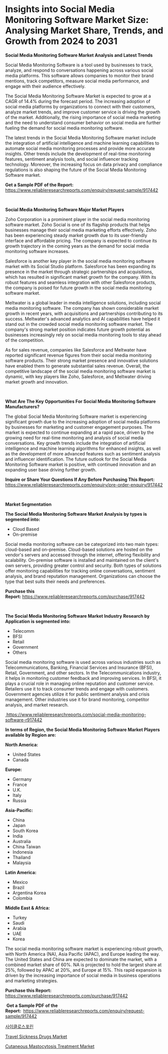 <p><h1>Insights into Social Media Monitoring Software Market Size: Analysing Market Share, Trends, and Growth from 2024 to 2031</h1></p><p><strong>Social Media Monitoring Software Market Analysis and Latest Trends</strong></p>
<p><p>Social Media Monitoring Software is a tool used by businesses to track, analyze, and respond to conversations happening across various social media platforms. This software allows companies to monitor their brand mentions, track competitors, measure social media performance, and engage with their audience effectively.</p><p>The Social Media Monitoring Software Market is expected to grow at a CAGR of 14.4% during the forecast period. The increasing adoption of social media platforms by organizations to connect with their customers, analyze market trends, and improve customer service is driving the growth of the market. Additionally, the rising importance of social media marketing and the need to understand consumer behavior on social media are further fueling the demand for social media monitoring software.</p><p>The latest trends in the Social Media Monitoring Software market include the integration of artificial intelligence and machine learning capabilities to automate social media monitoring processes and provide more accurate insights. Other trends include the development of real-time monitoring features, sentiment analysis tools, and social influencer tracking technology. Moreover, the increasing focus on data privacy and compliance regulations is also shaping the future of the Social Media Monitoring Software market.</p></p>
<p><strong>Get a Sample PDF of the Report:&nbsp;</strong> <a href="https://www.reliableresearchreports.com/enquiry/request-sample/917442">https://www.reliableresearchreports.com/enquiry/request-sample/917442</a></p>
<p>&nbsp;</p>
<p><strong>Social Media Monitoring Software Major Market Players</strong></p>
<p><p>Zoho Corporation is a prominent player in the social media monitoring software market. Zoho Social is one of its flagship products that helps businesses manage their social media marketing efforts effectively. Zoho has been experiencing steady market growth due to its user-friendly interface and affordable pricing. The company is expected to continue its growth trajectory in the coming years as the demand for social media monitoring software increases.</p><p>Salesforce is another key player in the social media monitoring software market with its Social Studio platform. Salesforce has been expanding its presence in the market through strategic partnerships and acquisitions, which has resulted in significant market growth for the company. With its robust features and seamless integration with other Salesforce products, the company is poised for future growth in the social media monitoring software market.</p><p>Meltwater is a global leader in media intelligence solutions, including social media monitoring software. The company has shown considerable market growth in recent years, with acquisitions and partnerships contributing to its success. Meltwater's advanced analytics and AI capabilities have helped it stand out in the crowded social media monitoring software market. The company's strong market position indicates future growth potential as businesses increasingly rely on social media monitoring tools to stay ahead of the competition.</p><p>As for sales revenue, companies like Salesforce and Meltwater have reported significant revenue figures from their social media monitoring software products. Their strong market presence and innovative solutions have enabled them to generate substantial sales revenue. Overall, the competitive landscape of the social media monitoring software market is dynamic, with key players like Zoho, Salesforce, and Meltwater driving market growth and innovation.</p></p>
<p>&nbsp;</p>
<p><strong>What Are The Key Opportunities For Social Media Monitoring Software Manufacturers?</strong></p>
<p><p>The global Social Media Monitoring Software market is experiencing significant growth due to the increasing adoption of social media platforms by businesses for marketing and customer engagement purposes. The market is expected to continue expanding at a rapid pace, driven by the growing need for real-time monitoring and analysis of social media conversations. Key growth trends include the integration of artificial intelligence and machine learning algorithms for enhanced insights, as well as the development of more advanced features such as sentiment analysis and influencer identification. The future outlook for the Social Media Monitoring Software market is positive, with continued innovation and an expanding user base driving further growth.</p></p>
<p><strong>Inquire or Share Your Questions If Any Before Purchasing This Report:</strong> <a href="https://www.reliableresearchreports.com/enquiry/pre-order-enquiry/917442">https://www.reliableresearchreports.com/enquiry/pre-order-enquiry/917442</a></p>
<p>&nbsp;</p>
<p><strong>Market Segmentation</strong></p>
<p><strong>The Social Media Monitoring Software Market Analysis by types is segmented into:</strong></p>
<p><ul><li>Cloud Based</li><li>On-premise</li></ul></p>
<p><p>Social media monitoring software can be categorized into two main types: cloud-based and on-premise. Cloud-based solutions are hosted on the vendor's servers and accessed through the internet, offering flexibility and scalability. On-premise software is installed and maintained on the client's own servers, providing greater control and security. Both types of solutions offer monitoring capabilities for tracking online conversations, sentiment analysis, and brand reputation management. Organizations can choose the type that best suits their needs and preferences.</p></p>
<p><strong>Purchase this Report:&nbsp;</strong><a href="https://www.reliableresearchreports.com/purchase/917442">https://www.reliableresearchreports.com/purchase/917442</a></p>
<p>&nbsp;</p>
<p><strong>The Social Media Monitoring Software Market Industry Research by Application is segmented into:</strong></p>
<p><ul><li>Telecomm</li><li>BFSI</li><li>Retail</li><li>Government</li><li>Others</li></ul></p>
<p><p>Social media monitoring software is used across various industries such as Telecommunications, Banking, Financial Services and Insurance (BFSI), Retail, Government, and other sectors. In the Telecommunications industry, it helps in monitoring customer feedback and improving services. In BFSI, it plays a crucial role in managing online reputation and customer service. Retailers use it to track consumer trends and engage with customers. Government agencies utilize it for public sentiment analysis and crisis management. Other industries use it for brand monitoring, competitor analysis, and market research.</p></p>
<p><a href="https://www.reliableresearchreports.com/social-media-monitoring-software-r917442">&nbsp;https://www.reliableresearchreports.com/social-media-monitoring-software-r917442</a></p>
<p><strong>In terms of Region, the Social Media Monitoring Software Market Players available by Region are:</strong></p>
<p>
    <p> <strong> North America: </strong>
        <ul>
            <li>United States</li>
            <li>Canada</li>
        </ul>
        </p> 
    <p> <strong> Europe: </strong>
        <ul>
            <li>Germany</li>
            <li>France</li>
            <li>U.K.</li>
            <li>Italy</li>
            <li>Russia</li>
        </ul>
        </p> 
    <p> <strong> Asia-Pacific: </strong>
        <ul>
            <li>China</li>
            <li>Japan</li>
            <li>South Korea</li>
            <li>India</li>
            <li>Australia</li>
            <li>China Taiwan</li>
            <li>Indonesia</li>
            <li>Thailand</li>
            <li>Malaysia</li>
        </ul>
        </p> 
    <p> <strong> Latin America: </strong>
        <ul>
            <li>Mexico</li>
            <li>Brazil</li>
            <li>Argentina Korea</li>
            <li>Colombia</li>
        </ul>
        </p> 
    <p> <strong> Middle East & Africa: </strong>
        <ul>
            <li>Turkey</li>
            <li>Saudi</li>
            <li>Arabia</li>
            <li>UAE</li>
            <li>Korea</li>
        </ul>
    </p>
    </p>
<p><p>The social media monitoring software market is experiencing robust growth, with North America (NA), Asia Pacific (APAC), and Europe leading the way. The United States and China are expected to dominate the market, with a combined market share of 60%. NA is projected to hold the largest share at 25%, followed by APAC at 20%, and Europe at 15%. This rapid expansion is driven by the increasing importance of social media in business operations and marketing strategies.</p></p>
<p><strong>Purchase this Report: </strong><a href="https://www.reliableresearchreports.com/purchase/917442">https://www.reliableresearchreports.com/purchase/917442</a></p>
<p>&nbsp;<strong>Get a Sample PDF of the Report:&nbsp;&nbsp;</strong><a href="https://www.reliableresearchreports.com/enquiry/request-sample/917442">https://www.reliableresearchreports.com/enquiry/request-sample/917442</a></p>
<p><strong></strong></p>
<p><p><a href="https://github.com/oajzkywllm460/Market-Research-Report-List-2/blob/main/816979752143.md">사이클로스포린</a></p><p><a href="https://www.linkedin.com/pulse/travel-sickness-drugs-market-size-cagr-trends-2024-2030-hgztf">Travel Sickness Drugs Market</a></p><p><a href="https://www.linkedin.com/pulse/cutaneous-mastocytosis-treatment-market-competitive-analysis-cq5ef">Cutaneous Mastocytosis Treatment Market</a></p></p>